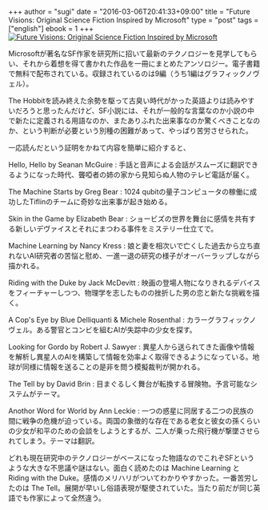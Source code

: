 +++
author = "sugi"
date = "2016-03-06T20:41:33+09:00"
title = "Future Visions: Original Science Fiction Inspired by Microsoft"
type = "post"
tags = ["english"]
ebook = 1
+++
<a href="http://www.amazon.co.jp/exec/obidos/ASIN/B0182NCTWS/chezsugi-22/ref=nosim/" name="amazletlink" target="_blank"><img src="http://ecx.images-amazon.com/images/I/417rQGHM6AL.jpg" alt="Future Visions: Original Science Fiction Inspired by Microsoft" class="alignleft" /></a>

Microsoftが著名なSF作家を研究所に招いて最新のテクノロジーを見学してもらい、それから着想を得て書かれた作品を一冊にまとめたアンソロジー。電子書籍で無料で配布されている。収録されているのは9編（うち1編はグラフィックノヴェル）。

The Hobbitを読み終えた余勢を駆って古臭い時代がかった英語よりは読みやすいだろうと思ったんだけど、SF小説には、それが一般的な言葉なのか小説の中で新たに定義される用語なのか、またありふれた出来事なのか驚くべきことなのか、という判断が必要という別種の困難があって、やっぱり苦労させられた。

一応読んだという証明をかねて内容を簡単に紹介すると、

Hello, Hello by Seanan McGuire
: 手話と音声による会話がスムーズに翻訳できるようになった時代、聾啞者の姉の家から見知らぬ人物のテレビ電話が届く。

The Machine Starts by Greg Bear
: 1024 qubitの量子コンピュータの稼働に成功したTiflinのチームに奇妙な出来事が起き始める。

Skin in the Game by Elizabeth Bear
: ショービズの世界を舞台に感情を共有する新しいデヴァイスとそれにまつわる事件をミステリー仕立てで。

Machine Learning by Nancy Kress
: 娘と妻を相次いで亡くした過去から立ち直れないAI研究者の苦悩と慰め、一進一退の研究の様子がオーバーラップしながら描かれる。

Riding with the Duke by Jack McDevitt
: 映画の登場人物になりきれるデバイスをフィーチャーしつつ、物理学を志したものの挫折した男の恋と新たな挑戦を描く。

A Cop's Eye by Blue Delliquanti & Michele Rosenthal
: カラーグラフィックノヴェル。ある警官とコンビを組むAIが失踪中の少女を探す。

Looking for Gordo by Robert J. Sawyer
: 異星人から送られてきた画像や情報を解析し異星人のAIを構築して情報を効率よく取得できるようになっている。地球が同様に情報を送ることの是非を問う模擬裁判が開かれる。

The Tell by by David Brin
: 目まぐるしく舞台が転換する冒険物。予言可能なシステムがテーマ。

Anothor Word for World by Ann Leckie
: 一つの惑星に同居する二つの民族の間に戦争の危機が迫っている。両国の象徴的な存在である老女と彼女の孫くらいの少女が和平のための会談をしようとするが、二人が乗った飛行機が撃墜させられてしまう。テーマは翻訳。

どれも現在研究中のテクノロジーがベースになった物語なのでこれぞSFというような大きな不思議や謎はない。面白く読めたのは Machine Learning と Riding with the Duke。感情のメリハリがついてわかりやすかった。一番苦労したのは The Tell。展開が早いし俗語表現が駆使されていた。当たり前だが同じ英語でも作家によって全然違う。
